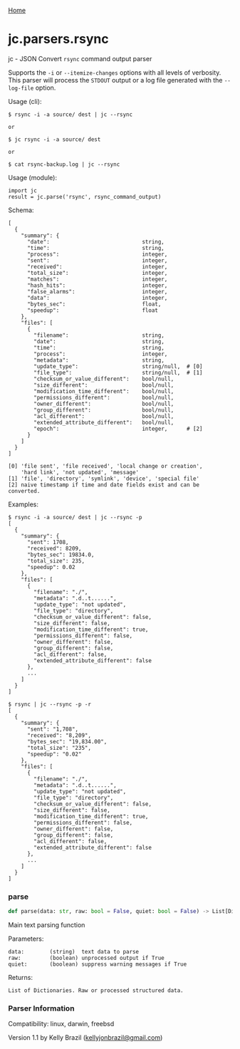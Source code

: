 [Home](https://kellyjonbrazil.github.io/jc/)
<a id="jc.parsers.rsync"></a>

# jc.parsers.rsync

jc - JSON Convert `rsync` command output parser

Supports the `-i` or `--itemize-changes` options with all levels of
verbosity. This parser will process the `STDOUT` output or a log file
generated with the `--log-file` option.

Usage (cli):

    $ rsync -i -a source/ dest | jc --rsync

    or

    $ jc rsync -i -a source/ dest

    or

    $ cat rsync-backup.log | jc --rsync

Usage (module):

    import jc
    result = jc.parse('rsync', rsync_command_output)

Schema:

    [
      {
        "summary": {
          "date":                             string,
          "time":                             string,
          "process":                          integer,
          "sent":                             integer,
          "received":                         integer,
          "total_size":                       integer,
          "matches":                          integer,
          "hash_hits":                        integer,
          "false_alarms":                     integer,
          "data":                             integer,
          "bytes_sec":                        float,
          "speedup":                          float
        },
        "files": [
          {
            "filename":                       string,
            "date":                           string,
            "time":                           string,
            "process":                        integer,
            "metadata":                       string,
            "update_type":                    string/null,  # [0]
            "file_type":                      string/null,  # [1]
            "checksum_or_value_different":    bool/null,
            "size_different":                 bool/null,
            "modification_time_different":    bool/null,
            "permissions_different":          bool/null,
            "owner_different":                bool/null,
            "group_different":                bool/null,
            "acl_different":                  bool/null,
            "extended_attribute_different":   bool/null,
            "epoch":                          integer,      # [2]
          }
        ]
      }
    ]

    [0] 'file sent', 'file received', 'local change or creation',
        'hard link', 'not updated', 'message'
    [1] 'file', 'directory', 'symlink', 'device', 'special file'
    [2] naive timestamp if time and date fields exist and can be converted.

Examples:

    $ rsync -i -a source/ dest | jc --rsync -p
    [
      {
        "summary": {
          "sent": 1708,
          "received": 8209,
          "bytes_sec": 19834.0,
          "total_size": 235,
          "speedup": 0.02
        },
        "files": [
          {
            "filename": "./",
            "metadata": ".d..t......",
            "update_type": "not updated",
            "file_type": "directory",
            "checksum_or_value_different": false,
            "size_different": false,
            "modification_time_different": true,
            "permissions_different": false,
            "owner_different": false,
            "group_different": false,
            "acl_different": false,
            "extended_attribute_different": false
          },
          ...
        ]
      }
    ]

    $ rsync | jc --rsync -p -r
    [
      {
        "summary": {
          "sent": "1,708",
          "received": "8,209",
          "bytes_sec": "19,834.00",
          "total_size": "235",
          "speedup": "0.02"
        },
        "files": [
          {
            "filename": "./",
            "metadata": ".d..t......",
            "update_type": "not updated",
            "file_type": "directory",
            "checksum_or_value_different": false,
            "size_different": false,
            "modification_time_different": true,
            "permissions_different": false,
            "owner_different": false,
            "group_different": false,
            "acl_different": false,
            "extended_attribute_different": false
          },
          ...
        ]
      }
    ]

<a id="jc.parsers.rsync.parse"></a>

### parse

```python
def parse(data: str, raw: bool = False, quiet: bool = False) -> List[Dict]
```

Main text parsing function

Parameters:

    data:        (string)  text data to parse
    raw:         (boolean) unprocessed output if True
    quiet:       (boolean) suppress warning messages if True

Returns:

    List of Dictionaries. Raw or processed structured data.

### Parser Information
Compatibility:  linux, darwin, freebsd

Version 1.1 by Kelly Brazil (kellyjonbrazil@gmail.com)
